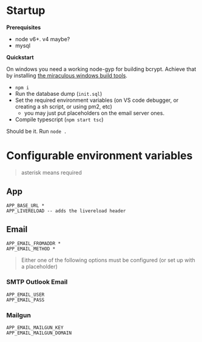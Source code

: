 # Startup

**Prerequisites**  
- node v6+. v4 maybe?
- mysql

**Quickstart**

On windows you need a working node-gyp for building bcrypt.
Achieve that by installing [the miraculous windows build tools](https://github.com/felixrieseberg/windows-build-tools).

- `npm i`  
- Run the database dump  (`init.sql`)
- Set the required environment variables (on VS code debugger, or creating a sh script, or using pm2, etc)  
  - you may just put placeholders on the email server ones.
- Compile typescript (`npm start tsc`)

Should be it. Run `node .`

# Configurable environment variables

> asterisk means required

## App

    APP_BASE_URL *
    APP_LIVERELOAD -- adds the livereload header

## Email

    APP_EMAIL_FROMADDR *
    APP_EMAIL_METHOD *

> Either one of the following options must be configured (or set up with a placeholder)

### SMTP Outlook Email

    APP_EMAIL_USER  
    APP_EMAIL_PASS  

### Mailgun

    APP_EMAIL_MAILGUN_KEY
    APP_EMAIL_MAILGUN_DOMAIN  